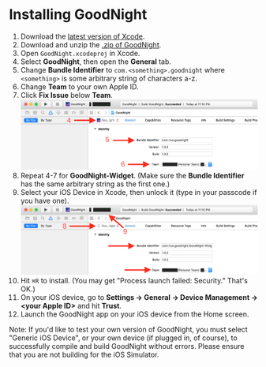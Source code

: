 # Installing GoodNight

1. Download the [latest version of Xcode][1].
2. Download and unzip the [.zip of GoodNight][2].
3. Open `GoodNight.xcodeproj` in Xcode.
4. Select **GoodNight**, then open the **General** tab.
5. Change **Bundle Identifier** to `com.<something>.goodnight` where
`<something>` is some arbitrary string of characters a-z.
6. Change **Team** to your own Apple ID.
7. Click **Fix Issue** below **Team**.
![help-img-1](help-img-1.png)
8. Repeat 4-7 for **GoodNight-Widget**. (Make sure the **Bundle Identifier** has
the same arbitrary string as the first one.)
9. Select your iOS Device in Xcode, then unlock it (type in your passcode if you
have one).
![help-img-2](help-img-2.png)
10. Hit `⌘R` to install. (You may get "Process launch failed: Security." That's
OK.)
11. On your iOS device, go to **Settings → General → Device Management →
<your Apple ID\>** and hit **Trust**.
12. Launch the GoodNight app on your iOS device from the Home screen.

Note: If you'd like to test your own version of GoodNight, you must select
"Generic iOS Device", or your own device (if plugged in, of course), to
successfully compile and build GoodNight without errors. Please ensure that you
are not building for the iOS Simulator.

[1]: https://itunes.apple.com/us/app/xcode/id497799835
[2]: https://github.com/anthonya1999/GoodNight/archive/master.zip
